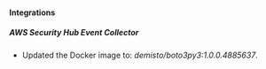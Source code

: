 
#### Integrations

##### AWS Security Hub Event Collector

- Updated the Docker image to: *demisto/boto3py3:1.0.0.4885637*.

